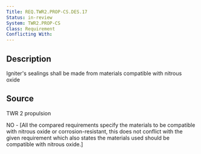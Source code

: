 ```yaml
---
Title: REQ.TWR2.PROP-CS.DES.17
Status: in-review
System: TWR2.PROP-CS
Class: Requirement
Conflicting With: 
---
```


## Description

Igniter's sealings shall be made from materials compatible with nitrous oxide

## Source

TWR 2 propulsion


NO - [All the compared requirements specify the materials to be compatible with nitrous oxide or corrosion-resistant, this does not conflict with the given requirement which also states the materials used should be compatible with nitrous oxide.]